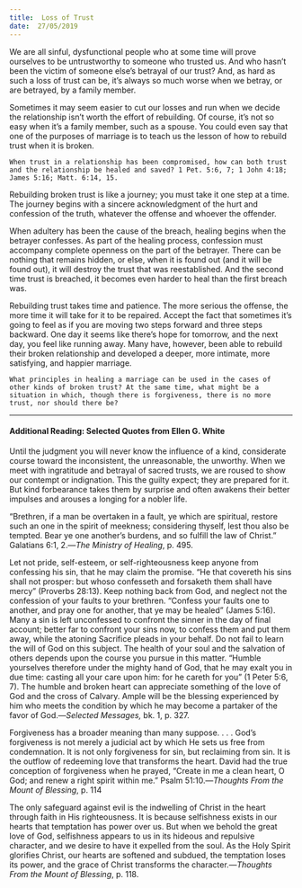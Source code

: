```yaml
---
title:  Loss of Trust
date:  27/05/2019
---
```


We are all sinful, dysfunctional people who at some time will prove ourselves to be untrustworthy to someone who trusted us. And who hasn’t been the victim of someone else’s betrayal of our trust? And, as hard as such a loss of trust can be, it’s always so much worse when we betray, or are betrayed, by a family member.

Sometimes it may seem easier to cut our losses and run when we decide the relationship isn’t worth the effort of rebuilding. Of course, it’s not so easy when it’s a family member, such as a spouse. You could even say that one of the purposes of marriage is to teach us the lesson of how to rebuild trust when it is broken.

`When trust in a relationship has been compromised, how can both trust and the relationship be healed and saved? 1 Pet. 5:6, 7; 1 John 4:18; James 5:16; Matt. 6:14, 15.`

Rebuilding broken trust is like a journey; you must take it one step at a time. The journey begins with a sincere acknowledgment of the hurt and confession of the truth, whatever the offense and whoever the offender.

When adultery has been the cause of the breach, healing begins when the betrayer confesses. As part of the healing process, confession must accompany complete openness on the part of the betrayer. There can be nothing that remains hidden, or else, when it is found out (and it will be found out), it will destroy the trust that was reestablished. And the second time trust is breached, it becomes even harder to heal than the first breach was.

Rebuilding trust takes time and patience. The more serious the offense, the more time it will take for it to be repaired. Accept the fact that sometimes it’s going to feel as if you are moving two steps forward and three steps backward. One day it seems like there’s hope for tomorrow, and the next day, you feel like running away. Many have, however, been able to rebuild their broken relationship and developed a deeper, more intimate, more satisfying, and happier marriage.

`What principles in healing a marriage can be used in the cases of other kinds of broken trust? At the same time, what might be a situation in which, though there is forgiveness, there is no more trust, nor should there be?`

---

#### Additional Reading: Selected Quotes from Ellen G. White

Until the judgment you will never know the influence of a kind, considerate course toward the inconsistent, the unreasonable, the unworthy. When we meet with ingratitude and betrayal of sacred trusts, we are roused to show our contempt or indignation. This the guilty expect; they are prepared for it. But kind forbearance takes them by surprise and often awakens their better impulses and arouses a longing for a nobler life. 

“Brethren, if a man be overtaken in a fault, ye which are spiritual, restore such an one in the spirit of meekness; considering thyself, lest thou also be tempted. Bear ye one another’s burdens, and so fulfill the law of Christ.” Galatians 6:1, 2.—_The Ministry of Healing_, p. 495. 

Let not pride, self-esteem, or self-righteousness keep anyone from confessing his sin, that he may claim the promise. “He that covereth his sins shall not prosper: but whoso confesseth and forsaketh them shall have mercy” (Proverbs 28:13). Keep nothing back from God, and neglect not the confession of your faults to your brethren. “Confess your faults one to another, and pray one for another, that ye may be healed” (James 5:16). Many a sin is left unconfessed to confront the sinner in the day of final account; better far to confront your sins now, to confess them and put them away, while the atoning Sacrifice pleads in your behalf. Do not fail to learn the will of God on this subject. The health of your soul and the salvation of others depends upon the course you pursue in this matter. “Humble yourselves therefore under the mighty hand of God, that he may exalt you in due time: casting all your care upon him: for he careth for you” (1 Peter 5:6, 7). The humble and broken heart can appreciate something of the love of God and the cross of Calvary. Ample will be the blessing experienced by him who meets the condition by which he may become a partaker of the favor of God.—_Selected Messages,_ bk. 1, p. 327. 

Forgiveness has a broader meaning than many suppose. . . . God’s forgiveness is not merely a judicial act by which He sets us free from condemnation. It is not only forgiveness for sin, but reclaiming from sin. It is the outflow of redeeming love that transforms the heart. David had the true conception of forgiveness when he prayed, “Create in me a clean heart, O God; and renew a right spirit within me.” Psalm 51:10.—_Thoughts From the Mount of Blessing_, p. 114

The only safeguard against evil is the indwelling of Christ in the heart through faith in His righteousness. It is because selfishness exists in our hearts that temptation has power over us. But when we behold the great love of God, selfishness appears to us in its hideous and repulsive character, and we desire to have it expelled from the soul. As the Holy Spirit glorifies Christ, our hearts are softened and subdued, the temptation loses its power, and the grace of Christ transforms the character.—_Thoughts From the Mount of Blessing_, p. 118.  